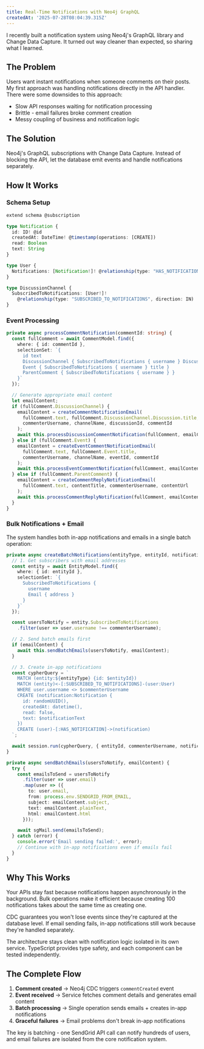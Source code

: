 ```yaml
---
title: Real-Time Notifications with Neo4j GraphQL
createdAt: '2025-07-28T08:04:39.315Z'
---
```


I recently built a notification system using Neo4j's GraphQL library and Change Data Capture. It turned out way cleaner than expected, so sharing what I learned.

## The Problem

Users want instant notifications when someone comments on their posts. My first approach was handling notifications directly in the API handler. There were some downsides to this approach:

- Slow API responses waiting for notification processing
- Brittle - email failures broke comment creation
- Messy coupling of business and notification logic

## The Solution

Neo4j's GraphQL subscriptions with Change Data Capture. Instead of blocking the API, let the database emit events and handle notifications separately.

## How It Works

### Schema Setup

```typescript
extend schema @subscription

type Notification {
  id: ID! @id
  createdAt: DateTime! @timestamp(operations: [CREATE])
  read: Boolean
  text: String
}

type User {
  Notifications: [Notification!]! @relationship(type: "HAS_NOTIFICATION", direction: OUT)
}

type DiscussionChannel {
  SubscribedToNotifications: [User!]!
    @relationship(type: "SUBSCRIBED_TO_NOTIFICATIONS", direction: IN)
}
```

### Event Processing

```typescript
private async processCommentNotification(commentId: string) {
  const fullComment = await CommentModel.find({
    where: { id: commentId },
    selectionSet: `{
      id text
      DiscussionChannel { SubscribedToNotifications { username } Discussion { title } }
      Event { SubscribedToNotifications { username } title }
      ParentComment { SubscribedToNotifications { username } }
    }`
  });

  // Generate appropriate email content
  let emailContent;
  if (fullComment.DiscussionChannel) {
    emailContent = createCommentNotificationEmail(
      fullComment.text, fullComment.DiscussionChannel.Discussion.title,
      commenterUsername, channelName, discussionId, commentId
    );
    await this.processDiscussionCommentNotification(fullComment, emailContent);
  } else if (fullComment.Event) {
    emailContent = createEventCommentNotificationEmail(
      fullComment.text, fullComment.Event.title,
      commenterUsername, channelName, eventId, commentId
    );
    await this.processEventCommentNotification(fullComment, emailContent);
  } else if (fullComment.ParentComment) {
    emailContent = createCommentReplyNotificationEmail(
      fullComment.text, contentTitle, commenterUsername, contentUrl
    );
    await this.processCommentReplyNotification(fullComment, emailContent);
  }
}
```

### Bulk Notifications + Email

The system handles both in-app notifications and emails in a single batch operation:

```typescript
private async createBatchNotifications(entityType, entityId, notificationText, commenterUsername, emailContent?) {
  // 1. Get subscribers with email addresses
  const entity = await EntityModel.find({
    where: { id: entityId },
    selectionSet: `{
      SubscribedToNotifications {
        username
        Email { address }
      }
    }`
  });

  const usersToNotify = entity.SubscribedToNotifications
    .filter(user => user.username !== commenterUsername);

  // 2. Send batch emails first
  if (emailContent) {
    await this.sendBatchEmails(usersToNotify, emailContent);
  }

  // 3. Create in-app notifications
  const cypherQuery = `
    MATCH (entity:${entityType} {id: $entityId})
    MATCH (entity)<-[:SUBSCRIBED_TO_NOTIFICATIONS]-(user:User)
    WHERE user.username <> $commenterUsername
    CREATE (notification:Notification {
      id: randomUUID(),
      createdAt: datetime(),
      read: false,
      text: $notificationText
    })
    CREATE (user)-[:HAS_NOTIFICATION]->(notification)
  `;

  await session.run(cypherQuery, { entityId, commenterUsername, notificationText });
}

private async sendBatchEmails(usersToNotify, emailContent) {
  try {
    const emailsToSend = usersToNotify
      .filter(user => user.email)
      .map(user => ({
        to: user.email,
        from: process.env.SENDGRID_FROM_EMAIL,
        subject: emailContent.subject,
        text: emailContent.plainText,
        html: emailContent.html
      }));

    await sgMail.send(emailsToSend);
  } catch (error) {
    console.error('Email sending failed:', error);
    // Continue with in-app notifications even if emails fail
  }
}
```

## Why This Works

Your APIs stay fast because notifications happen asynchronously in the background. Bulk operations make it efficient because creating 100 notifications takes about the same time as creating one.

CDC guarantees you won't lose events since they're captured at the database level. If email sending fails, in-app notifications still work because they're handled separately.

The architecture stays clean with notification logic isolated in its own service. TypeScript provides type safety, and each component can be tested independently.

## The Complete Flow

1. **Comment created** → Neo4j CDC triggers `commentCreated` event
2. **Event received** → Service fetches comment details and generates email content
3. **Batch processing** → Single operation sends emails + creates in-app notifications
4. **Graceful failures** → Email problems don't break in-app notifications

The key is batching - one SendGrid API call can notify hundreds of users, and email failures are isolated from the core notification system.
